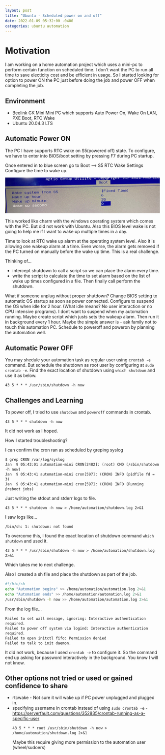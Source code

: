 ```yaml
---
layout: post
title: "Ubuntu - Scheduled power on and off"
date: 2022-01-09 05:32:00 -0400
categories: ubuntu automation
---
```


# Motivation
I am working on a home automation project which uses a mini-pc to perform certain function on scheduled time. I don't want the PC to run all time to save electicity cost and be efficient in usage. So I started looking for option to power ON the PC just before doing the job and power OFF when completing the job.

## Environment
- Beelink GK Mini Mini PC which supports Auto Power On, Wake On LAN, PXE Boot, RTC Wake
- Ubuntu 20.04.3 LTS

## Automatic Power ON
The PC I have supports RTC wake on S5(powered off) state.
To configure, we have to enter into BIOS/boot setting by pressing F7 during PC startup.

Once entered in to blue screen go to Boot --> S5 RTC Wake Settings
Configure the time to wake up.

<img src="/assets/images/ubutu-wakeup.jpg">

This worked like charm with the windows operating system which comes with the PC. But did not work with Ubuntu.
Also this BIOS level wake is not going to help me if I want to wake up multiple times in a day.


Time to look at RTC wake up alarm at the operating system level.
Also it is allowing one wakeup alarm at a time. Even worse, the alarm gets removed if the PC turned on manually before the wake up time. This is a real challenge.

Thinking of...
- intercept shutdown to call a script so we can place the alarm every time.
- write the script to calculate the time to set alarm based on the list of wake up times configured in a file. Then finally call perform the shutdown.

What if someone unplug without proper shutdown?
Change BIOS setting to automatic OS startup as soon as power connected. 
Configure to suspend the OS when idle for 2 hour. (What idle means? No user interaction or no CPU intensive programs). I dont want to suspend when my automation running.
Maybe create script which justs sets the wakeup alarm. Then run it in background every 1 hour.
Maybe the simple answer is - ask family not to touch this automation PC. Schedule to poweroff and poweron by planning the automation well.


## Automatic Power OFF
You may shedule your automation task as regular user using `crontab -e` command.
But schedule the shutdown as root user by configuring at `sudo crontab -e`.
Find the exact location of shutdown using `which shutdown` and use it as below.
```
43 5 * * * /usr/sbin/shutdown -h now
```


## Challenges and Learning
To power off, I tried to use `shutdown` and `poweroff` commands in crontab.
```
43 5 * * * shutdown -h now
```
It did not work as I hoped.

How I started troubleshooting?

I can confirm the cron ran as scheduled by greping syslog
```
$ grep CRON /var/log/syslog
Jan  9 05:43:01 automation-mini CRON[2482]: (root) CMD (/sbin/shutdown -h now)
Jan  9 05:43:41 automation-mini cron[597]: (CRON) INFO (pidfile fd = 3)
Jan  9 05:43:41 automation-mini cron[597]: (CRON) INFO (Running @reboot jobs)
```

Just writing the stdout and stderr logs to file.
```
43 5 * * * shutdown -h now > /home/automation/shutdown.log 2>&1
```

I saw logs like...
```
/bin/sh: 1: shutdown: not found
```
To  overcome this, I found the exact location of shutdown command `which shutdown` and used it.

```
43 5 * * * /usr/sbin/shutdown -h now > /home/automation/shutdown.log 2>&1
```
Which takes me to next challenge.

Also I created a sh file and place the shutdown as part of the job.
```automation.sh 
#!/bin/sh
echo "Automation begins" >> /home/automation/automation.log 2>&1
echo "Automation ends" >> /home/automation/automation.log 2>&1
/usr/sbin/shutdown -h now >> /home/automation/automation.log 2>&1
```

From the log file...
```
Failed to set wall message, ignoring: Interactive authentication required.
Failed to power off system via logind: Interactive authentication required.
Failed to open initctl fifo: Permission denied
Failed to talk to init daemon.
```

It did not work, because I used `crontab -e` to configure it. So the command end up asking for password interactively in the background. You know I will not know.




## Other options not tried or used or gained confidence to share
- rtcwake - Not sure it will wake up if PC power unplugged and plugged in.
- specifying username in crontab instead of using `sudo crontab -e` - https://serverfault.com/questions/352835/crontab-running-as-a-specific-user
    ```
    43 5 * * * root /usr/sbin/shutdown -h now > /home/automation/shutdown.log 2>&1
    ```
    Maybe this require giving more permission to the automation user (wheel/sudoers)

